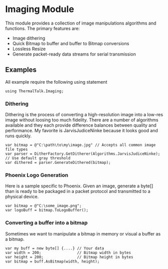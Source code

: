 ﻿# Imaging Module

This module provides a collection of image manipulations algorithms and functions. The primary features are:

* Image dithering
* Quick Bitmap to buffer and buffer to Bitmap conversions
* Lossless Resize
* Generate packet-ready data streams for serial transmission


## Examples

All example require the following using statement

    using ThermalTalk.Imaging;


### Dithering
Dithering is the process of converting a high-resolution image into a low-res image
without loosing too much fidelity. There are a number of algorithms available and 
they each provide difference balances between quality and performance. My favorite 
is JarvisJudiceNinke because it looks good and runs quickly.

    var bitmap = @"C:\path\to\my\image.jpg" // Accepts all common image file types
    var parser = DitherFactory.GetDitherer(Algorithms.JarvisJudiceNinke); // Use default gray threshold
    var dithered = parser.GenerateDithered(bitmap);



### Phoenix Logo Generation
Here is a sample specific to Phoenix. Given an image, generate a byte[] than is ready to be
packaged in a packet protocol and transmitted to a physical device.

    var bitmap = @"C:\some_image.png";
    var logoBuff = bitmap.ToLogoBuffer();


### Converting a buffer into a bitmap
Sometimes we want to manipulate a bitmap in memory or visual a buffer as a bitmap.

    var my buff = new byte[] {....} // Your data
    var width = 200;                // Bitmap width in bytes
    var height = 200;               // Bitmap height in bytes
    var bitmap = buff.AsBitmap(width, height);
